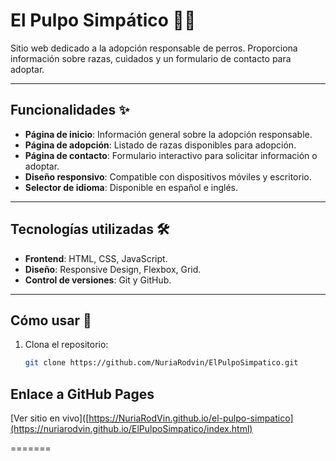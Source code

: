 # El Pulpo Simpático 🐙🐶


Sitio web dedicado a la adopción responsable de perros. Proporciona información sobre razas, cuidados y un formulario de contacto para adoptar.

---

## Funcionalidades ✨

- **Página de inicio**: Información general sobre la adopción responsable.
- **Página de adopción**: Listado de razas disponibles para adopción.
- **Página de contacto**: Formulario interactivo para solicitar información o adoptar.
- **Diseño responsivo**: Compatible con dispositivos móviles y escritorio.
- **Selector de idioma**: Disponible en español e inglés.


---

## Tecnologías utilizadas 🛠️

- **Frontend**: HTML, CSS, JavaScript.
- **Diseño**: Responsive Design, Flexbox, Grid.
- **Control de versiones**: Git y GitHub.

---

## Cómo usar 🚀

1. Clona el repositorio:
   ```bash
   git clone https://github.com/NuriaRodvin/ElPulpoSimpatico.git


## Enlace a GitHub Pages
[Ver sitio en vivo]([https://NuriaRodVin.github.io/el-pulpo-simpatico](https://nuriarodvin.github.io/ElPulpoSimpatico/index.html) 

=======

